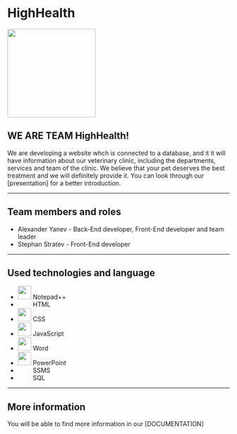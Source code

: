# HighHealth
<img src="https://media.discordapp.net/attachments/450722177860501541/862978269167353856/image.png" width="200">



## WE ARE TEAM HighHealth!


We are developing a website whch is connected to a database, and it it will have information about our veterinary clinic, including the departments, services and team of the clinic. We believe that your pet deserves the best treatment and we will definitely provide it. You can look through our [presentation] for a better introduction.

---

## Team members and roles
- Alexander Yanev - Back-End developer, Front-End developer and team leader
- Stephan Stratev - Front-End developer


---

## Used technologies and language
- <img src="https://media.discordapp.net/attachments/450722177860501541/862980636980805672/notepad.png" width="30">  Notepad++
- <img crs="https://media.discordapp.net/attachments/450722177860501541/862982505380184108/HTML5logo.png" width="30"> HTML
- <img src="https://media.discordapp.net/attachments/450722177860501541/862980636494921748/css.png" width="30"> CSS
- <img src="https://media.discordapp.net/attachments/450722177860501541/862980637169942528/js-logo.jpg" width="30"> JavaScript
- <img src="https://cdn.discordapp.com/attachments/811480580993974282/820292362851844126/word.png" width="30">  Word
- <img src="https://cdn.discordapp.com/attachments/811480580993974282/820296758197223424/68747470733a2f2f6d656469612e646973636f72646170702e6e65742f6174746163686d656e74732f383135323533353831.png" width="30">  PowerPoint
- <img crs="https://media.discordapp.net/attachments/450722177860501541/862980637405478932/images.png"  width="30"> SSMS
- <img crs="https://media.discordapp.net/attachments/450722177860501541/862980636792193044/sql.png"  width="30"> SQL

 ---
## More information
You will be able to find more information in our [DOCUMENTATION]
